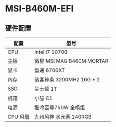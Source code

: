 # MSI-B460M-EFI

## 硬件配置

| 配置 | 型号 |
| ---- | ---- |
| CPU | Intel i7 10700 |
| 主板 | 微星 MSI MAG B460M MORTAR| 
| 显卡 | 盈通 6700XT |
| 内存 | 骇客神条 3200MHz 16G * 2 |
| SSD | 金士顿 1T |
| 机箱 | 小喆 C1 |
| 电源 | 酷冷至尊750W 全模组 |
| CPU 风扇 | 九州风神 水元素 240RGB |

